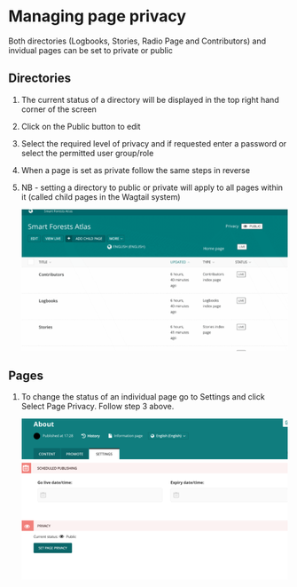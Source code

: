 # Managing page privacy

Both directories (Logbooks, Stories, Radio Page and Contributors) and invidual pages can be set to private or public

## Directories

1. The current status of a directory will be displayed in the top right hand corner of the screen

2. Click on the Public button to edit
3. Select the required level of privacy and if requested enter a password or select the permitted user group/role
4. When a page is set as private follow the same steps in reverse
5. NB - setting a directory to public or private will apply to all pages within it (called child pages in the Wagtail system)

   ![](screenshots/directory_private.gif)

## Pages

1. To change the status of an individual page go to Settings and click Select Page Privacy. Follow step 3 above.

   ![](screenshots/page_private.png)

